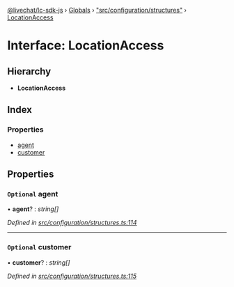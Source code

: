 [@livechat/lc-sdk-js](../README.md) › [Globals](../globals.md) › ["src/configuration/structures"](../modules/_src_configuration_structures_.md) › [LocationAccess](_src_configuration_structures_.locationaccess.md)

# Interface: LocationAccess

## Hierarchy

* **LocationAccess**

## Index

### Properties

* [agent](_src_configuration_structures_.locationaccess.md#optional-agent)
* [customer](_src_configuration_structures_.locationaccess.md#optional-customer)

## Properties

### `Optional` agent

• **agent**? : *string[]*

*Defined in [src/configuration/structures.ts:114](https://github.com/livechat/lc-sdk-js/blob/ce4846a/src/configuration/structures.ts#L114)*

___

### `Optional` customer

• **customer**? : *string[]*

*Defined in [src/configuration/structures.ts:115](https://github.com/livechat/lc-sdk-js/blob/ce4846a/src/configuration/structures.ts#L115)*
